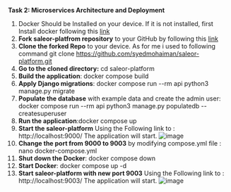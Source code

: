 **Task 2: Microservices Architecture and Deployment**
1. Docker Should be Installed on your device. If it is not installed, first Install docker following this [link](https://docs.docker.com/get-docker/)
2. **Fork saleor-platfrom repository** to your GitHub by following this [link](https://github.com/saleor/saleor-platform) 
3. **Clone the forked Repo** to your device. As for me i used to following command git clone https://github.com/syedmohaiman/saleor-platform.git
4. **Go to the cloned directory:** cd saleor-platform
5. **Build the application**: docker compose build
6. **Apply Django migrations**: docker compose run --rm api python3 manage.py migrate
7. **Populate the database** with example data and create the admin user: docker compose run --rm api python3 manage.py populatedb --createsuperuser
8. **Run the application**:docker compose up
9. **Start the saleor-platform** Using the Following link to : http://localhost:9000/
 The application will start. 
![image](https://github.com/syedmohaiman/isec6000-assignment1-task2/assets/37250700/fc43328c-e616-4e9c-a7d5-544fd7439829)
10. **Change the port from 9000 to 9003** by modifying compose.yml file : nano docker-compose.yml
11. **Shut down the Docker**: docker compose down
12. **Start Docker**: docker compose up -d
13. **Start saleor-platform with new port 9003** Using the Following link to : http://localhost:9003/
 The application will start. 
![image](https://github.com/syedmohaiman/isec6000-assignment1-task2/assets/37250700/03cf7de6-9309-47a5-80d1-bad7189f73b5)
